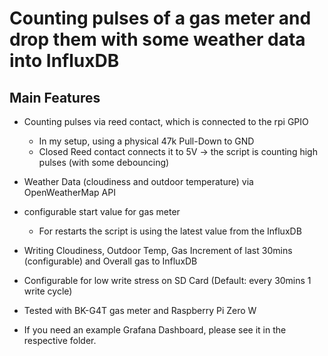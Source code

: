 # Counting pulses of a gas meter and drop them with some weather data into InfluxDB
## Main Features
* Counting pulses via reed contact, which is connected to the rpi GPIO
  * In my setup, using a physical 47k Pull-Down to GND
  * Closed Reed contact connects it to 5V -> the script is counting high pulses (with some debouncing)
* Weather Data (cloudiness and outdoor temperature) via OpenWeatherMap API
* configurable start value for gas meter
  * For restarts the script is using the latest value from the InfluxDB
* Writing Cloudiness, Outdoor Temp, Gas Increment of last 30mins (configurable) and Overall gas to InfluxDB
* Configurable for low write stress on SD Card (Default: every 30mins 1 write cycle)
* Tested with BK-G4T gas meter and Raspberry Pi Zero W

* If you need an example Grafana Dashboard, please see it in the respective folder.



